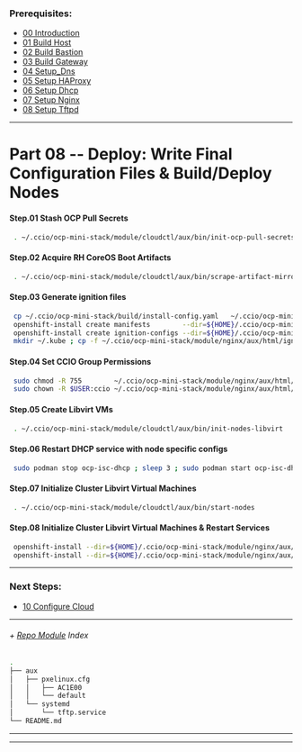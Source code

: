 ### Prerequisites:
  + [00 Introduction]
  + [01 Build Host]
  + [02 Build Bastion]
  + [03 Build Gateway]
  + [04 Setup_Dns]
  + [05 Setup HAProxy]
  + [06 Setup Dhcp]
  + [07 Setup Nginx]
  + [08 Setup Tftpd]
--------------------------------------------------------------------------------
    
# Part 08 -- Deploy: Write Final Configuration Files & Build/Deploy Nodes
####    Step.01 Stash OCP Pull Secrets
```sh
 . ~/.ccio/ocp-mini-stack/module/cloudctl/aux/bin/init-ocp-pull-secrets
```

####    Step.02 Acquire RH CoreOS Boot Artifacts
```sh
 . ~/.ccio/ocp-mini-stack/module/cloudctl/aux/bin/scrape-artifact-mirrors 
```

####    Step.03 Generate ignition files
```sh
 cp ~/.ccio/ocp-mini-stack/build/install-config.yaml   ~/.ccio/ocp-mini-stack/module/nginx/aux/html/ignition
 openshift-install create manifests        --dir=${HOME}/.ccio/ocp-mini-stack/module/nginx/aux/html/ignition/
 openshift-install create ignition-configs --dir=${HOME}/.ccio/ocp-mini-stack/module/nginx/aux/html/ignition/
 mkdir ~/.kube ; cp -f ~/.ccio/ocp-mini-stack/module/nginx/aux/html/ignition/auth/kubeconfig ~/.kube/config
```

####    Step.04 Set CCIO Group Permissions
```sh
 sudo chmod -R 755        ~/.ccio/ocp-mini-stack/module/nginx/aux/html/
 sudo chown -R $USER:ccio ~/.ccio/ocp-mini-stack/module/nginx/aux/html/
```

####    Step.05 Create Libvirt VMs
```sh
 . ~/.ccio/ocp-mini-stack/module/cloudctl/aux/bin/init-nodes-libvirt
```

####    Step.06 Restart DHCP service with node specific configs
```sh
 sudo podman stop ocp-isc-dhcp ; sleep 3 ; sudo podman start ocp-isc-dhcp
```

####    Step.07 Initialize Cluster Libvirt Virtual Machines
```sh
 . ~/.ccio/ocp-mini-stack/module/cloudctl/aux/bin/start-nodes
```

####    Step.08 Initialize Cluster Libvirt Virtual Machines & Restart Services
```sh
 openshift-install --dir=${HOME}/.ccio/ocp-mini-stack/module/nginx/aux/html/ignition/ wait-for bootstrap-complete --log-level=debug
 openshift-install --dir=${HOME}/.ccio/ocp-mini-stack/module/nginx/aux/html/ignition/ wait-for install-complete --log-level=debug
```
    
---------------------------------------------------------------------------------
    
### Next Steps:
  + [10 Configure Cloud]
    
---------------------------------------------------------------------------------
    
######  + [Repo Module] Index
```sh
.
├── aux
│   ├── pxelinux.cfg
│   │   ├── AC1E00
│   │   └── default
│   └── systemd
│       └── tftp.service
└── README.md
```

<!-- Markdown link & img dfn's -->
[Repo Module]:/module/tftpd
[podman]: https://podman.io
[Alpine Linux]:https://alpinelinux.org/
[TFTPd]:http://freshmeat.sourceforge.net/projects/tftp-hpa/
[tftp-hpa]:http://freshmeat.sourceforge.net/projects/tftp-hpa/
--------------------------------------------------------------------------------
--------------------------------------------------------------------------------
[00 Introduction]:/00_Introduction.md
<!-- Markdown link & img dfn's -->
[00 Introduction]:/00_Introduction.md
[01 Build Host]:/01_Build_Host.md
[02 Build Bastion]:/02_Build_Bastion.md
[03 Build Gateway]:/03_Build_Gateway.md
[04 Setup_Dns]:/04_Setup_DNS.md
[05 Setup HAProxy]:/05_Setup_HAProxy.md
[06 Setup Dhcp]:/06_Setup_DHCP.md
[07 Setup Nginx]:/07_Setup_Nginx.md
[08 Setup Tftpd]:/08_Setup_Tftpd.md
[09 Deploy Cloud]:/09_Deploy_Cloud.md
[10 Configure Cloud]:/10_Configure_Cloud.md
